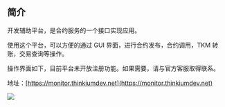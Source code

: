 ## 简介

开发辅助平台，是合约服务的一个接口实现应用。

使用这个平台，可以方便的通过 GUI 界面，进行合约发布，合约调用，TKM 转账，交易查询等操作。



操作界面如下，目前平台未开放注册功能。如果需要，请与官方客服取得联系。

地址：[https://monitor.thinkiumdev.net](https://monitor.thinkiumdev.net)



![](https://thinkiumdev.net/res/wiki/monitor/zh/main.png)
